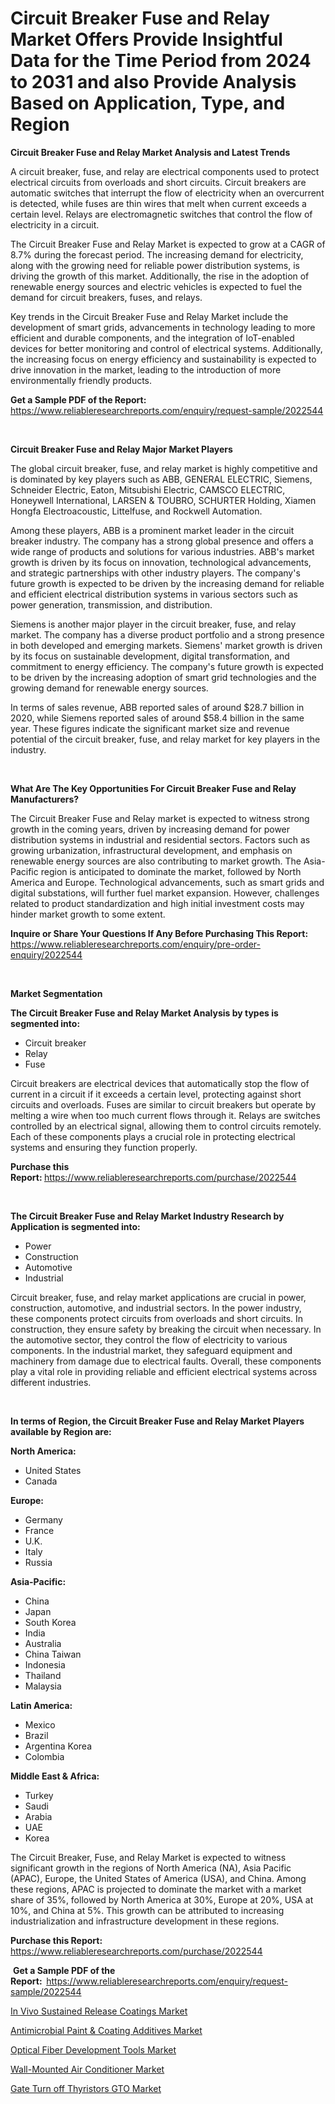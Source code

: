 <p><h1>Circuit Breaker Fuse and Relay Market Offers Provide Insightful Data for the Time Period from 2024 to 2031 and also Provide Analysis Based on Application, Type, and Region</h1></p><p><strong>Circuit Breaker Fuse and Relay Market Analysis and Latest Trends</strong></p>
<p><p>A circuit breaker, fuse, and relay are electrical components used to protect electrical circuits from overloads and short circuits. Circuit breakers are automatic switches that interrupt the flow of electricity when an overcurrent is detected, while fuses are thin wires that melt when current exceeds a certain level. Relays are electromagnetic switches that control the flow of electricity in a circuit.</p><p>The Circuit Breaker Fuse and Relay Market is expected to grow at a CAGR of 8.7% during the forecast period. The increasing demand for electricity, along with the growing need for reliable power distribution systems, is driving the growth of this market. Additionally, the rise in the adoption of renewable energy sources and electric vehicles is expected to fuel the demand for circuit breakers, fuses, and relays.</p><p>Key trends in the Circuit Breaker Fuse and Relay Market include the development of smart grids, advancements in technology leading to more efficient and durable components, and the integration of IoT-enabled devices for better monitoring and control of electrical systems. Additionally, the increasing focus on energy efficiency and sustainability is expected to drive innovation in the market, leading to the introduction of more environmentally friendly products.</p></p>
<p><strong>Get a Sample PDF of the Report:&nbsp;</strong> <a href="https://www.reliableresearchreports.com/enquiry/request-sample/2022544">https://www.reliableresearchreports.com/enquiry/request-sample/2022544</a></p>
<p>&nbsp;</p>
<p><strong>Circuit Breaker Fuse and Relay Major Market Players</strong></p>
<p><p>The global circuit breaker, fuse, and relay market is highly competitive and is dominated by key players such as ABB, GENERAL ELECTRIC, Siemens, Schneider Electric, Eaton, Mitsubishi Electric, CAMSCO ELECTRIC, Honeywell International, LARSEN & TOUBRO, SCHURTER Holding, Xiamen Hongfa Electroacoustic, Littelfuse, and Rockwell Automation.</p><p>Among these players, ABB is a prominent market leader in the circuit breaker industry. The company has a strong global presence and offers a wide range of products and solutions for various industries. ABB's market growth is driven by its focus on innovation, technological advancements, and strategic partnerships with other industry players. The company's future growth is expected to be driven by the increasing demand for reliable and efficient electrical distribution systems in various sectors such as power generation, transmission, and distribution.</p><p>Siemens is another major player in the circuit breaker, fuse, and relay market. The company has a diverse product portfolio and a strong presence in both developed and emerging markets. Siemens' market growth is driven by its focus on sustainable development, digital transformation, and commitment to energy efficiency. The company's future growth is expected to be driven by the increasing adoption of smart grid technologies and the growing demand for renewable energy sources.</p><p>In terms of sales revenue, ABB reported sales of around $28.7 billion in 2020, while Siemens reported sales of around $58.4 billion in the same year. These figures indicate the significant market size and revenue potential of the circuit breaker, fuse, and relay market for key players in the industry.</p></p>
<p>&nbsp;</p>
<p><strong>What Are The Key Opportunities For Circuit Breaker Fuse and Relay Manufacturers?</strong></p>
<p><p>The Circuit Breaker Fuse and Relay market is expected to witness strong growth in the coming years, driven by increasing demand for power distribution systems in industrial and residential sectors. Factors such as growing urbanization, infrastructural development, and emphasis on renewable energy sources are also contributing to market growth. The Asia-Pacific region is anticipated to dominate the market, followed by North America and Europe. Technological advancements, such as smart grids and digital substations, will further fuel market expansion. However, challenges related to product standardization and high initial investment costs may hinder market growth to some extent.</p></p>
<p><strong>Inquire or Share Your Questions If Any Before Purchasing This Report:</strong> <a href="https://www.reliableresearchreports.com/enquiry/pre-order-enquiry/2022544">https://www.reliableresearchreports.com/enquiry/pre-order-enquiry/2022544</a></p>
<p>&nbsp;</p>
<p><strong>Market Segmentation</strong></p>
<p><strong>The Circuit Breaker Fuse and Relay Market Analysis by types is segmented into:</strong></p>
<p><ul><li>Circuit breaker</li><li>Relay</li><li>Fuse</li></ul></p>
<p><p>Circuit breakers are electrical devices that automatically stop the flow of current in a circuit if it exceeds a certain level, protecting against short circuits and overloads. Fuses are similar to circuit breakers but operate by melting a wire when too much current flows through it. Relays are switches controlled by an electrical signal, allowing them to control circuits remotely. Each of these components plays a crucial role in protecting electrical systems and ensuring they function properly.</p></p>
<p><strong>Purchase this Report:&nbsp;</strong><a href="https://www.reliableresearchreports.com/purchase/2022544">https://www.reliableresearchreports.com/purchase/2022544</a></p>
<p>&nbsp;</p>
<p><strong>The Circuit Breaker Fuse and Relay Market Industry Research by Application is segmented into:</strong></p>
<p><ul><li>Power</li><li>Construction</li><li>Automotive</li><li>Industrial</li></ul></p>
<p><p>Circuit breaker, fuse, and relay market applications are crucial in power, construction, automotive, and industrial sectors. In the power industry, these components protect circuits from overloads and short circuits. In construction, they ensure safety by breaking the circuit when necessary. In the automotive sector, they control the flow of electricity to various components. In the industrial market, they safeguard equipment and machinery from damage due to electrical faults. Overall, these components play a vital role in providing reliable and efficient electrical systems across different industries.</p></p>
<p>&nbsp;</p>
<p><strong>In terms of Region, the Circuit Breaker Fuse and Relay Market Players available by Region are:</strong></p>
<p>
    <p> <strong> North America: </strong>
        <ul>
            <li>United States</li>
            <li>Canada</li>
        </ul>
        </p> 
    <p> <strong> Europe: </strong>
        <ul>
            <li>Germany</li>
            <li>France</li>
            <li>U.K.</li>
            <li>Italy</li>
            <li>Russia</li>
        </ul>
        </p> 
    <p> <strong> Asia-Pacific: </strong>
        <ul>
            <li>China</li>
            <li>Japan</li>
            <li>South Korea</li>
            <li>India</li>
            <li>Australia</li>
            <li>China Taiwan</li>
            <li>Indonesia</li>
            <li>Thailand</li>
            <li>Malaysia</li>
        </ul>
        </p> 
    <p> <strong> Latin America: </strong>
        <ul>
            <li>Mexico</li>
            <li>Brazil</li>
            <li>Argentina Korea</li>
            <li>Colombia</li>
        </ul>
        </p> 
    <p> <strong> Middle East & Africa: </strong>
        <ul>
            <li>Turkey</li>
            <li>Saudi</li>
            <li>Arabia</li>
            <li>UAE</li>
            <li>Korea</li>
        </ul>
    </p>
    </p>
<p><p>The Circuit Breaker, Fuse, and Relay Market is expected to witness significant growth in the regions of North America (NA), Asia Pacific (APAC), Europe, the United States of America (USA), and China. Among these regions, APAC is projected to dominate the market with a market share of 35%, followed by North America at 30%, Europe at 20%, USA at 10%, and China at 5%. This growth can be attributed to increasing industrialization and infrastructure development in these regions.</p></p>
<p><strong>Purchase this Report: </strong><a href="https://www.reliableresearchreports.com/purchase/2022544">https://www.reliableresearchreports.com/purchase/2022544</a></p>
<p>&nbsp;<strong>Get a Sample PDF of the Report:&nbsp;&nbsp;</strong><a href="https://www.reliableresearchreports.com/enquiry/request-sample/2022544">https://www.reliableresearchreports.com/enquiry/request-sample/2022544</a></p>
<p><strong></strong></p>
<p><p><a href="https://confirmed-shield-e13.notion.site/In-Vivo-Sustained-Release-Coatings-Market-Offer-Valuable-Insights-into-Market-Size-Market-Share-Ma-deb34487571642a2949386cc88c52265">In Vivo Sustained Release Coatings Market</a></p><p><a href="https://funky-papaya-cf4.notion.site/Antimicrobial-Paint-Coating-Additives-Market-Share-Market-New-Trends-Analysis-Report-By-Type-By-cb40fa33829d49fdaed8e2c903610679">Antimicrobial Paint & Coating Additives Market</a></p><p><a href="https://view.publitas.com/reportprime-1/global-optical-fiber-development-tools-market-size-and-market-trends-insights-and-projections-from-2024-to-2031/">Optical Fiber Development Tools Market</a></p><p><a href="https://view.publitas.com/reportprime-1/wall-mounted-air-conditioner-market-size-growth-outlook-from-2024-to-2031-projecting-at-markets-trends-analysis-by-application-regional-outlook-and-revenue/">Wall-Mounted Air Conditioner Market</a></p><p><a href="https://github.com/redneck06/Market-Research-Report-List-2/blob/main/gate-turn-off-thyristors-gto-market.md">Gate Turn off Thyristors GTO Market</a></p></p>